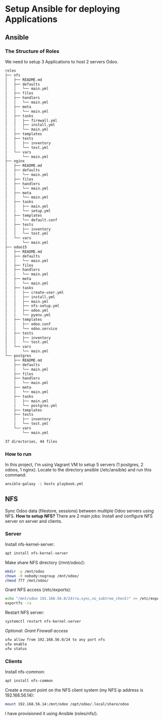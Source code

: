 # Setup Ansible for deploying Applications
## Ansible
### The Structure of Roles
We need to setup 3 Applications to host 2 servers Odoo.
``` bash
roles
├── nfs
│   ├── README.md
│   ├── defaults
│   │   └── main.yml
│   ├── files
│   ├── handlers
│   │   └── main.yml
│   ├── meta
│   │   └── main.yml
│   ├── tasks
│   │   ├── firewall.yml
│   │   ├── install.yml
│   │   └── main.yml
│   ├── templates
│   ├── tests
│   │   ├── inventory
│   │   └── test.yml
│   └── vars
│       └── main.yml
├── nginx
│   ├── README.md
│   ├── defaults
│   │   └── main.yml
│   ├── files
│   ├── handlers
│   │   └── main.yml
│   ├── meta
│   │   └── main.yml
│   ├── tasks
│   │   ├── main.yml
│   │   └── setup.yml
│   ├── templates
│   │   └── default.conf
│   ├── tests
│   │   ├── inventory
│   │   └── test.yml
│   └── vars
│       └── main.yml
├── odoo15
│   ├── README.md
│   ├── defaults
│   │   └── main.yml
│   ├── files
│   ├── handlers
│   │   └── main.yml
│   ├── meta
│   │   └── main.yml
│   ├── tasks
│   │   ├── create-user.yml
│   │   ├── install.yml
│   │   ├── main.yml
│   │   ├── nfs-setup.yml
│   │   ├── odoo.yml
│   │   └── pyenv.yml
│   ├── templates
│   │   ├── odoo.conf
│   │   └── odoo.service
│   ├── tests
│   │   ├── inventory
│   │   └── test.yml
│   └── vars
│       └── main.yml
└── postgres
    ├── README.md
    ├── defaults
    │   └── main.yml
    ├── files
    ├── handlers
    │   └── main.yml
    ├── meta
    │   └── main.yml
    ├── tasks
    │   ├── main.yml
    │   └── postgres.yml
    ├── templates
    ├── tests
    │   ├── inventory
    │   └── test.yml
    └── vars
        └── main.yml

37 directories, 44 files
```
### How to run
In this project, I'm using Vagrant VM to setup 5 servers (1 postgres, 2 odoos, 1 nginx). Locate to the directory ansible (/etc/ansible) and run this command:
``` bash
ansible-galaxy -i hosts playbook.yml
```
## NFS
Sync Odoo data (filestore, sessions) between multiple Odoo servers using NFS.
**How to setup NFS?** There are 2 main jobs: Install and configure NFS server on server and clients.
### Server
Install nfs-kernel-server:
``` bash
apt install nfs-kernel-server
```
Make share NFS directory (/mnt/odoo/):
``` bash
mkdir -p /mnt/odoo
chown -R nobody:nogroup /mnt/odoo/
chmod 777 /mnt/odoo/
```
Grant NFS access (/etc/exports):
``` bash
echo "/mnt/odoo 192.168.56.0/24(rw,sync,no_subtree_check)" >> /etc/exports
exportfs -ra
```
Restart NFS server:
``` bash
systemctl restart nfs-kernel-server
```
_Optional: Grant Firewall access_
``` bash
ufw allow from 192.168.56.0/24 to any port nfs
ufw enable
ufw status
```
### Clients
Install nfs-common:
``` bash
apt install nfs-common
```
Create a mount point on the NFS client system (my NFS ip address is 192.168.56.14):
``` bash
mount 192.168.56.14:/mnt/odoo /opt/odoo/.local/share/odoo
```

I have provisioned it using Ansible (roles/nfs/).
